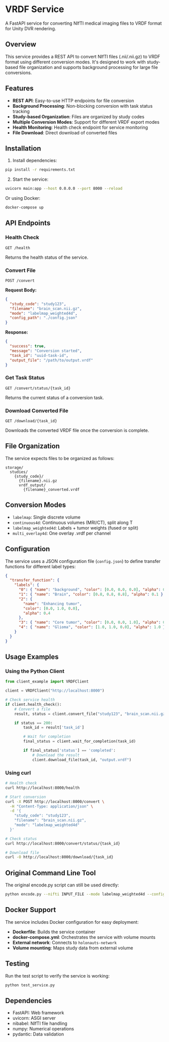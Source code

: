 # VRDF Service

A FastAPI service for converting NIfTI medical imaging files to VRDF format for Unity DVR rendering.

## Overview

This service provides a REST API to convert NIfTI files (.nii/.nii.gz) to VRDF format using different conversion modes. It's designed to work with study-based file organization and supports background processing for large file conversions.

## Features

- **REST API**: Easy-to-use HTTP endpoints for file conversion
- **Background Processing**: Non-blocking conversion with task status tracking
- **Study-based Organization**: Files are organized by study codes
- **Multiple Conversion Modes**: Support for different VRDF export modes
- **Health Monitoring**: Health check endpoint for service monitoring
- **File Download**: Direct download of converted files

## Installation

1. Install dependencies:

```bash
pip install -r requirements.txt
```

2. Start the service:

```bash
uvicorn main:app --host 0.0.0.0 --port 8000 --reload
```

Or using Docker:

```bash
docker-compose up
```

## API Endpoints

### Health Check

```
GET /health
```

Returns the health status of the service.

### Convert File

```
POST /convert
```

**Request Body:**

```json
{
  "study_code": "study123",
  "filename": "brain_scan.nii.gz",
  "mode": "labelmap_weighted4d",
  "config_path": "./config.json"
}
```

**Response:**

```json
{
  "success": true,
  "message": "Conversion started",
  "task_id": "uuid-task-id",
  "output_file": "/path/to/output.vrdf"
}
```

### Get Task Status

```
GET /convert/status/{task_id}
```

Returns the current status of a conversion task.

### Download Converted File

```
GET /download/{task_id}
```

Downloads the converted VRDF file once the conversion is complete.

## File Organization

The service expects files to be organized as follows:

```
storage/
  studies/
    {study_code}/
      {filename}.nii.gz
      vrdf_output/
        {filename}_converted.vrdf
```

## Conversion Modes

- `labelmap`: Single discrete volume
- `continuous4d`: Continuous volumes (MRI/CT), split along T
- `labelmap_weighted4d`: Labels + tumor weights (fused or split)
- `multi_overlay4d`: One overlay .vrdf per channel

## Configuration

The service uses a JSON configuration file (`config.json`) to define transfer functions for different label types:

```json
{
  "transfer_function": {
    "labels": {
      "0": { "name": "background", "color": [0.0, 0.0, 0.0], "alpha": 0.0 },
      "1": { "name": "Brain", "color": [0.8, 0.8, 0.8], "alpha": 0.1 },
      "2": {
        "name": "Enhancing tumor",
        "color": [0.0, 1.0, 0.0],
        "alpha": 0.4
      },
      "3": { "name": "Core tumor", "color": [0.0, 0.0, 1.0], "alpha": 0.5 },
      "4": { "name": "Glioma", "color": [1.0, 1.0, 0.0], "alpha": 1.0 }
    }
  }
}
```

## Usage Examples

### Using the Python Client

```python
from client_example import VRDFClient

client = VRDFClient("http://localhost:8000")

# Check service health
if client.health_check():
    # Convert a file
    result, status = client.convert_file("study123", "brain_scan.nii.gz")

    if status == 200:
        task_id = result['task_id']

        # Wait for completion
        final_status = client.wait_for_completion(task_id)

        if final_status['status'] == 'completed':
            # Download the result
            client.download_file(task_id, "output.vrdf")
```

### Using curl

```bash
# Health check
curl http://localhost:8000/health

# Start conversion
curl -X POST http://localhost:8000/convert \
  -H "Content-Type: application/json" \
  -d '{
    "study_code": "study123",
    "filename": "brain_scan.nii.gz",
    "mode": "labelmap_weighted4d"
  }'

# Check status
curl http://localhost:8000/convert/status/{task_id}

# Download file
curl -O http://localhost:8000/download/{task_id}
```

## Original Command Line Tool

The original encode.py script can still be used directly:

```bash
python encode.py --nifti INPUT_FILE --mode labelmap_weighted4d --config config.json --vrdf-out OUTPUT_FILE
```

## Docker Support

The service includes Docker configuration for easy deployment:

- **Dockerfile**: Builds the service container
- **docker-compose.yml**: Orchestrates the service with volume mounts
- **External network**: Connects to `holonauts-network`
- **Volume mounting**: Maps study data from external volume

## Testing

Run the test script to verify the service is working:

```bash
python test_service.py
```

## Dependencies

- FastAPI: Web framework
- uvicorn: ASGI server
- nibabel: NIfTI file handling
- numpy: Numerical operations
- pydantic: Data validation
